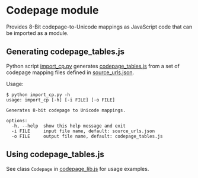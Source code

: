 # Codepage module

Provides 8-Bit codepage-to-Unicode mappings as JavaScript code that can be imported as a module.

## Generating codepage_tables.js

Python script [import_cp.py](import_cp.py) generates [codepage_tables.js](codepage_tables.js) from a set of codepage mapping files defined in [source_urls.json](source_urls.json).

Usage:

    $ python import_cp.py -h
    usage: import_cp [-h] [-i FILE] [-o FILE]

    Generates 8-bit codepage to Unicode mappings.

    options:
      -h, --help  show this help message and exit
      -i FILE     input file name, default: source_urls.json
      -o FILE     output file name, default: codepage_tables.js

## Using codepage_tables.js

See class `Codepage` in [codepage_lib.js](codepage_lib.js) for usage examples.
